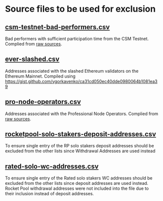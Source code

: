 # Source files to be used for exclusion

## [csm-testnet-bad-performers.csv](csm-testnet-bad-performers.csv)

Bad performers with sufficient participation time from the CSM Testnet. Complied from [raw sources](../../raw_sources/csm_testnet_performance/README.MD).

## [ever-slashed.csv](ever-slashed.csv)

Addresses associated with the slashed Ethereum validators on the Ethereum Mainnet. Compiled using https://gist.github.com/vgorkavenko/ca31cd050ec40dde0980064b1081ea39

## [pro-node-operators.csv](pro-node-operators.csv)

Addresses associated with the Professional Node Operators. Complied from [raw sources](../../raw_sources/pro_operators/README.MD).

## [rocketpool-solo-stakers-deposit-addresses.csv](rocketpool-solo-stakers-deposit-addresses.csv)

To ensure single entry of the RP solo stakers deposit addresses should be excluded from the other lists since Withdrawal Addresses are used instead

## [rated-solo-wc-addresses.csv](rated-solo-wc-addresses.csv)

To ensure single entry of the Rated solo stakers WC addresses should be excluded from the other lists since deposit addresses are used instead.
Rocket Pool withdrawal addresses were not included into the file due to their inclusion instead of deposit addresses.
